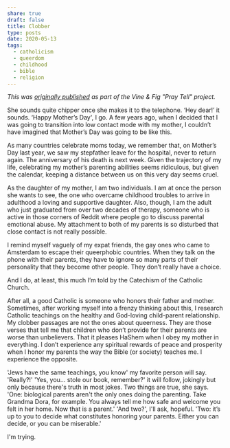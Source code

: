 ```yaml
---
share: true
draft: false
title: Clobber
type: posts
date: 2020-05-13
tags:
  - catholicism
  - queerdom
  - childhood
  - bible
  - religion
---
```


_This was [originally published](https://vineandfig.co/blog/2020/pray-tell-clobber) as part of the Vine & Fig "Pray Tell" project._

She sounds quite chipper once she makes it to the telephone. ‘Hey dear!’ it sounds. ‘Happy Mother’s Day', I go. A few years ago, when I decided that I was going to transition into low contact mode with my mother, I couldn’t have imagined that Mother’s Day was going to be like this. 

As many countries celebrate moms today, we remember that, on Mother’s Day last year, we saw my stepfather leave for the hospital, never to return again. The anniversary of his death is next week. Given the trajectory of my life, celebrating my mother’s parenting abilities seems ridiculous, but given the calendar, keeping a distance between us on this very day seems cruel. 

As the daughter of my mother, I am two individuals. I am at once the person she wants to see, the one who overcame childhood troubles to arrive in adulthood a loving and supportive daughter. Also, though, I am the adult who just graduated from over two decades of therapy, someone who is active in those corners of Reddit where people go to discuss parental emotional abuse. My attachment to both of my parents is so disturbed that close contact is not really possible. 

I remind myself vaguely of my expat friends, the gay ones who came to Amsterdam to escape their queerphobic countries. When they talk on the phone with their parents, they have to ignore so many parts of their personality that they become other people. They don’t really have a choice.

And I do, at least, this much I’m told by the Catechism of the Catholic Church. 

After all, a good Catholic is someone who honors their father and mother. Sometimes, after working myself into a frenzy thinking about this, I research Catholic teachings on the healthy and God-loving child-parent relationship. My clobber passages are not the ones about queerness. They are those verses that tell me that children who don’t provide for their parents are worse than unbelievers. That it pleases HaShem when I obey my mother in everything. I don’t experience any spiritual rewards of peace and prosperity when I honor my parents the way the Bible (or society) teaches me. I experience the opposite. 

'Jews have the same teachings, you know' my favorite person will say. 'Really?!' 'Yes, you... stole our book, remember?' it will follow, jokingly but only because there's truth in most jokes. Two things are true, she says. 'One: biological parents aren't the only ones doing the parenting. Take Grandma Dora, for example. You always tell me how safe and welcome you felt in her home. Now that is a parent.' 'And two?', I'll ask, hopeful. 'Two: it’s up to you to decide what constitutes honoring your parents. Either you can decide, or you can be miserable.' 

I'm trying.